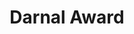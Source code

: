 ---
layout: 		portfolio
title:  		"Darnal Award"
impact: 		""
description: 	""
modified:   	2015-11-20
tags: 			[Website]
comments: 		false
categories: 	portfolio
link:			http://darnalaward.org/
image:
  thumb: portfolio/thumbnails/darnal-award.png
  feature: portfolio/punya/feature-img.jpg
  screenshot: portfolio/punya/img-1.png
---